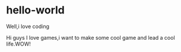 # hello-world
Well,i love coding

Hi guys 
I love games,i want to make some cool game and lead a cool life.WOW!
